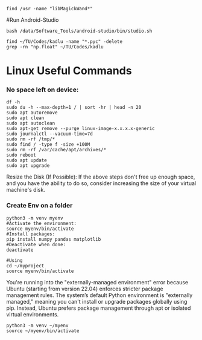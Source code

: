 ```
find /usr -name "libMagickWand*"
```

#Run Android-Studio
```
bash /data/Software_Tools/android-studio/bin/studio.sh
```
```
find ~/TU/Codes/kadlu -name "*.pyc" -delete
grep -rn "np.float" ~/TU/Codes/kadlu
```

# Linux Useful Commands
### No space left on device:
```
df -h
sudo du -h --max-depth=1 / | sort -hr | head -n 20
sudo apt autoremove
sudo apt clean
sudo apt autoclean
sudo apt-get remove --purge linux-image-x.x.x.x-generic
sudo journalctl --vacuum-time=7d
sudo rm -rf /tmp/*
sudo find / -type f -size +100M
sudo rm -rf /var/cache/apt/archives/*
sudo reboot
sudo apt update
sudo apt upgrade
```
Resize the Disk (If Possible):
If the above steps don't free up enough space, and you have the ability to do so, consider increasing the size of your virtual machine's disk.

### Create Env on a folder 
```
python3 -m venv myenv
#Activate the environment:
source myenv/bin/activate
#Install packages:
pip install numpy pandas matplotlib
#Deactivate when done:
deactivate

#Using
cd ~/myproject
source myenv/bin/activate
```

You're running into the "externally-managed environment" error because Ubuntu (starting from version 22.04) enforces stricter package management rules. The system’s default Python environment is "externally managed," meaning you can't install or upgrade packages globally using pip. Instead, Ubuntu prefers package management through apt or isolated virtual environments.
```
python3 -m venv ~/myenv
source ~/myenv/bin/activate
```
